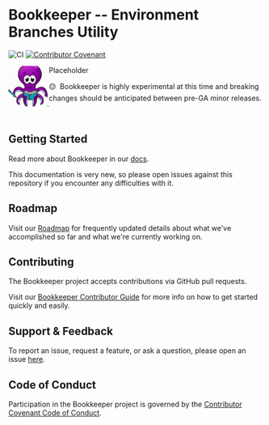 # Bookkeeper -- Environment Branches Utility

![CI](https://github.com/akuity/bookkeeper/actions/workflows/ci.yaml/badge.svg)
[![Contributor Covenant](https://img.shields.io/badge/Contributor%20Covenant-2.1-4baaaa.svg)](CODE_OF_CONDUCT.md)

<img width="80" align="left" src="logo.png" style="right-margin: 20px"/>

Placeholder

🟡&nbsp;&nbsp;Bookkeeper is highly experimental at this time and breaking
changes should be anticipated between pre-GA minor releases.

<br clear="left"/>

## Getting Started

Read more about Bookkeeper in our [docs](https://bookkeeper.akuity.io).

This documentation is very new, so please open issues against this repository if
you encounter any difficulties with it.

## Roadmap

Visit our [Roadmap](https://bookkeeper.akuity.io/roadmap) for frequently updated
details about what we've accomplished so far and what we're currently working
on.

## Contributing

The Bookkeeper project accepts contributions via GitHub pull requests.

Visit our
[Bookkeeper Contributor Guide](https://bookkeeper.akuity.io/contributor-guide/)
for more info on how to get started quickly and easily.

## Support & Feedback

To report an issue, request a feature, or ask a question, please open an issue
[here](https://github.com/akuity/bookkeeper/issues).

## Code of Conduct

Participation in the Bookkeeper project is governed by the
[Contributor Covenant Code of Conduct](https://bookkeeper.akuity.io/contributor-guide/code-of-conduct/).
